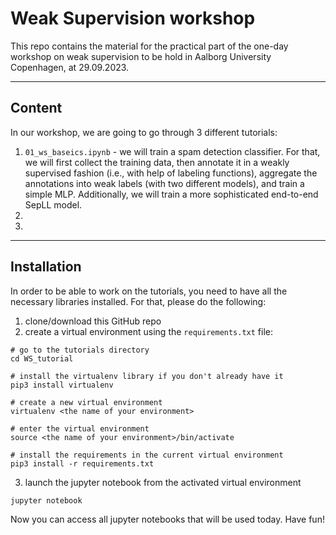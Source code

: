 # Weak Supervision workshop

This repo contains the material for the practical part of the one-day workshop on weak supervision to be hold in Aalborg University Copenhagen, at 29.09.2023. 

---
## Content 

In our workshop, we are going to go through 3 different tutorials: 
1. `01_ws_baseics.ipynb` - we will train a spam detection classifier. 
For that, we will first collect the training data, then annotate it in a weakly supervised fashion 
(i.e., with help of labeling functions),
aggregate the annotations into weak labels (with two different models),
and train a simple MLP. 
Additionally, we will train a more sophisticated end-to-end SepLL model. 
2. 
3.
 
---
## Installation

In order to be able to work on the tutorials, you need to have all the necessary libraries installed. 
For that, please do the following: 
1. clone/download this GitHub repo
2. create a virtual environment using the `requirements.txt` file:
```
# go to the tutorials directory 
cd WS_tutorial

# install the virtualenv library if you don't already have it
pip3 install virtualenv       

# create a new virtual environment  
virtualenv <the name of your environment>  

# enter the virtual environment         
source <the name of your environment>/bin/activate

# install the requirements in the current virtual environment 
pip3 install -r requirements.txt
```
3. launch the jupyter notebook from the activated virtual environment
```
jupyter notebook 
```

Now you can access all jupyter notebooks that will be used today. Have fun!







